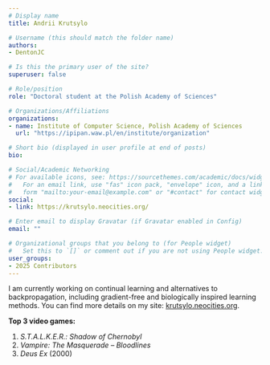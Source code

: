 ```yaml
---
# Display name
title: Andrii Krutsylo

# Username (this should match the folder name)
authors:
- DentonJC

# Is this the primary user of the site?
superuser: false

# Role/position
role: "Doctoral student at the Polish Academy of Sciences"

# Organizations/Affiliations
organizations:
- name: Institute of Computer Science, Polish Academy of Sciences
  url: "https://ipipan.waw.pl/en/institute/organization"

# Short bio (displayed in user profile at end of posts)
bio:

# Social/Academic Networking
# For available icons, see: https://sourcethemes.com/academic/docs/widgets/#icons
#   For an email link, use "fas" icon pack, "envelope" icon, and a link in the
#   form "mailto:your-email@example.com" or "#contact" for contact widget.
social:
- link: https://krutsylo.neocities.org/

# Enter email to display Gravatar (if Gravatar enabled in Config)
email: ""

# Organizational groups that you belong to (for People widget)
#   Set this to `[]` or comment out if you are not using People widget.  
user_groups:
- 2025 Contributors
---
```

I am currently working on continual learning and alternatives to backpropagation, including gradient-free and biologically inspired learning methods. You can find more details on my site: [krutsylo.neocities.org](https://krutsylo.neocities.org/).

**Top 3 video games:**  
1. *S.T.A.L.K.E.R.: Shadow of Chernobyl*  
2. *Vampire: The Masquerade – Bloodlines*  
3. *Deus Ex* (2000)
